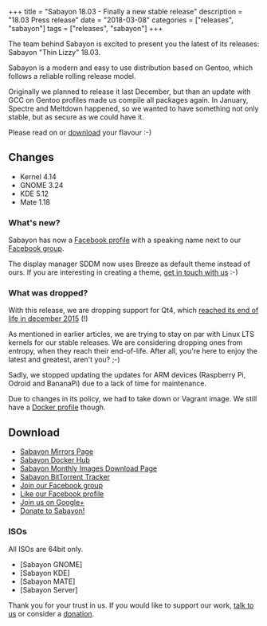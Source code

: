 +++
title = "Sabayon 18.03 - Finally a new stable release"
description = "18.03 Press release"
date = "2018-03-08"
categories = ["releases", "sabayon"]
tags = ["releases", "sabayon"]
+++

The team behind Sabayon is excited to present you the latest of its releases:
Sabayon "Thin Lizzy" 18.03.

Sabayon is a modern and easy to use distribution based on Gentoo,
which follows a reliable rolling release model.

Originally we planned to release it last December,
but than an update with GCC on Gentoo profiles made us compile all packages
again.
In January, Spectre and Meltdown happened, so we wanted to have something
not only stable, but as secure as we could have it.

Please read on or [download](/download) your flavour :-)

## Changes

* Kernel 4.14
* GNOME 3.24
* KDE 5.12
* Mate 1.18

### What's new?

Sabayon has now a [Facebook profile](https://www.facebook.com/sabayon.linux)
with a speaking name next to our
[Facebook group](https://www.facebook.com/groups/36125411841).

The display manager SDDM now uses Breeze as default theme instead of ours.
If you are interesting in creating a theme,
[get in touch with us](/chat/) :-)

### What was dropped?

With this release, we are dropping support for Qt4, which
[reached its end of life in december 2015](https://wiki.qt.io/Main#Quick_Access_.28Portal.29) (!)

As mentioned in earlier articles, we are trying to stay on par with
Linux LTS kernels for our stable releases.
We are considering dropping ones from entropy, when they reach their
end-of-life. After all, you're here to enjoy the latest and greatest,
aren't you? ;-)

Sadly, we stopped updating the updates for ARM devices (Raspberry Pi, Odroid
and BananaPi) due to a lack of time for maintenance.

Due to changes in its policy, we had to take down or Vagrant image.
We still have a [Docker profile](https://hub.docker.com/r/sabayon) though.

## Download

* [Sabayon Mirrors Page](/mirrors/)
* [Sabayon Docker Hub](https://hub.docker.com/r/sabayon)
* [Sabayon Monthly Images Download Page](http://dl.sabayon.org/iso/monthly/monthly.html)
* [Sabayon BitTorrent Tracker](http://torrents.sabayon.org/)
* [Join our Facebook group](https://www.facebook.com/groups/36125411841)
* [Like our Facebook profile](https://www.facebook.com/sabayon.linux)
* [Join us on Google+](https://plus.google.com/+sabayon)
* [Donate to Sabayon!](/donate/)

### ISOs

All ISOs are 64bit only.

* [Sabayon GNOME]
* [Sabayon KDE]
* [Sabayon MATE]
* [Sabayon Server]

Thank you for your trust in us. If you would like to support our work,
[talk to us](/chat/) or consider a [donation](/donate/).
